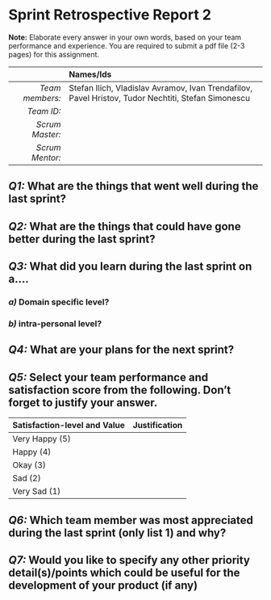 # Sprint Retrospective Report 2

**Note:** Elaborate every answer in your own words, based on your team performance and experience. You are required to submit a pdf file (2-3 pages) for this assignment.
 
|                  | **Names/Ids**  |
|-----------------:|:---------------|
| *Team members:*  |       Stefan Ilich, Vladislav Avramov, Ivan Trendafilov, Pavel Hristov, Tudor Nechtiti, Stefan Simonescu         |
| *Team ID:*       |                |
| *Scrum  Master:* |                |
| *Scrum  Mentor:* |                |
 

## *Q1:* What are the things that went well during the last sprint? 

## *Q2:* What are the things that could have gone better during the last sprint?

## *Q3:* What did you learn during the last sprint on a….

### *a)* Domain specific level?

### *b)* intra-personal level?

## *Q4:* What are your plans for the next sprint?

## *Q5:* Select your team performance and satisfaction score from the following. Don’t forget to justify your answer.

| **Satisfaction-level  and Value** | **Justification** |
| --------------------------------- | ----------------- |
| Very  Happy (5)                   |                   |
| Happy  (4)                        |                   |
| Okay  (3)                         |                   |
| Sad  (2)                          |                   |
| Very  Sad (1)                     |                   |

## *Q6:* Which team member was most appreciated during the last sprint (only list 1) and why?

## *Q7:*  Would you like to specify any other priority detail(s)/points which could be useful for the development of your product (if any)